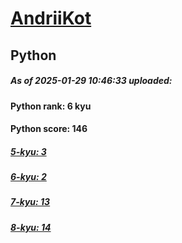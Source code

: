 # [AndriiKot](https://www.codewars.com/users/AndriiKot) 
## Python

##### As of 2025-01-29 10:46:33 uploaded:

#### Python rank: 6 kyu

#### Python score: 146

##### [5-kyu: 3](https://github.com/AndriiKot/Python__CodeWars/tree/main/kyu-5)

##### [6-kyu: 2](https://github.com/AndriiKot/Python__CodeWars/tree/main/kyu-6)

##### [7-kyu: 13](https://github.com/AndriiKot/Python__CodeWars/tree/main/kyu-7)

##### [8-kyu: 14](https://github.com/AndriiKot/Python__CodeWars/tree/main/kyu-8)

